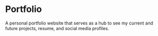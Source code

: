 # Portfolio
A personal portfolio website that serves as a hub to see my current and future projects, resume, and social media profiles.

